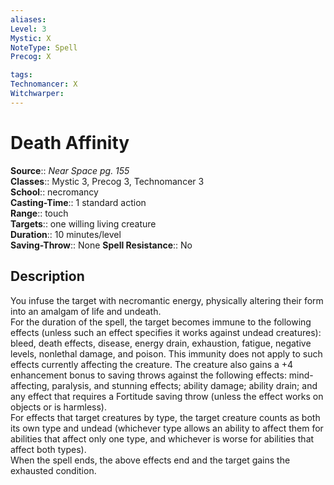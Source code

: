 ```yaml
---
aliases: 
Level: 3
Mystic: X
NoteType: Spell
Precog: X

tags: 
Technomancer: X
Witchwarper: 
---
```


# Death Affinity

**Source**:: _Near Space pg. 155_  
**Classes**:: Mystic 3, Precog 3, Technomancer 3  
**School**:: necromancy  
**Casting-Time**:: 1 standard action  
**Range**:: touch  
**Targets**:: one willing living creature  
**Duration**:: 10 minutes/level  
**Saving-Throw**:: None
**Spell Resistance**:: No

## Description

You infuse the target with necromantic energy, physically altering their form into an amalgam of life and undeath.  
For the duration of the spell, the target becomes immune to the following effects (unless such an effect specifies it works against undead creatures): bleed, death effects, disease, energy drain, exhaustion, fatigue, negative levels, nonlethal damage, and poison. This immunity does not apply to such effects currently affecting the creature. The creature also gains a +4 enhancement bonus to saving throws against the following effects: mind-affecting, paralysis, and stunning effects; ability damage; ability drain; and any effect that requires a Fortitude saving throw (unless the effect works on objects or is harmless).  
For effects that target creatures by type, the target creature counts as both its own type and undead (whichever type allows an ability to affect them for abilities that affect only one type, and whichever is worse for abilities that affect both types).  
When the spell ends, the above effects end and the target gains the exhausted condition.
